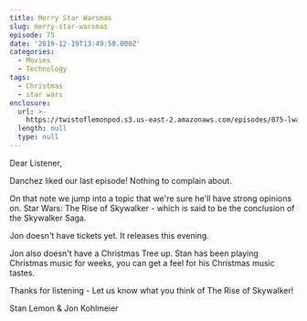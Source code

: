 ```yaml
---
title: Merry Star Warsmas
slug: merry-star-warsmas
episode: 75
date: '2019-12-19T13:49:58.000Z'
categories:
  - Movies
  - Technology
tags:
  - Christmas
  - star wars
enclosure:
  url: >-
    https://twistoflemonpod.s3.us-east-2.amazonaws.com/episodes/075-lwatol-20191219.mp3
  length: null
  type: null
---
```


Dear Listener,

Danchez liked our last episode! Nothing to complain about.

On that note we jump into a topic that we're sure he'll have strong opinions on. Star Wars: The Rise of Skywalker - which is said to be the conclusion of the Skywalker Saga.

Jon doesn't have tickets yet. It releases this evening.

Jon also doesn't have a Christmas Tree up. Stan has been playing Christmas music for weeks, you can get a feel for his Christmas music tastes.

Thanks for listening - Let us know what you think of The Rise of Skywalker!

Stan Lemon & Jon Kohlmeier
